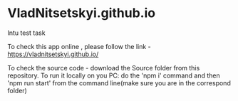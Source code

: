 # VladNitsetskyi.github.io
Intu test task

To check this app online , please follow the link - https://vladnitsetskyi.github.io/

To check the source code - download the Source folder from this repository.
To run it locally on you PC: do the 'npm i' command and then 'npm run start' from the command line(make sure you are in the correspond folder)
